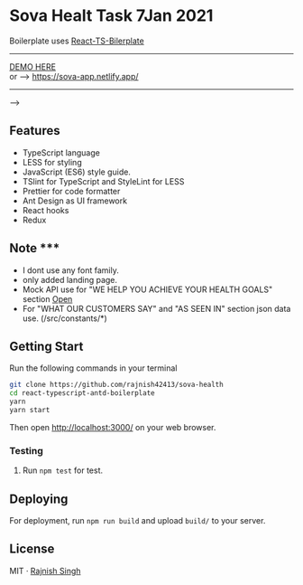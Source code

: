 # Sova Healt Task 7Jan 2021

Boilerplate uses [React-TS-Bilerplate](https://github.com/rajnish42413/react-typescript-antd-boilerplate)

<hr>

  
  <a href="https://sova-app.netlify.app/">DEMO HERE</a>  
  or -->
 https://sova-app.netlify.app/


<hr> -->

## Features

- TypeScript language
- LESS for styling
- JavaScript (ES6) style guide.
- TSlint for TypeScript and StyleLint for LESS
- Prettier for code formatter
- Ant Design as UI framework
- React hooks
- Redux


## Note ***
 - I dont use any font family.
 - only added landing page.
 - Mock API use for "WE HELP YOU ACHIEVE YOUR HEALTH GOALS" section [Open](https://5ff581bd941eaf0017f36dc2.mockapi.io/sova/api/services)
 - For "WHAT OUR CUSTOMERS SAY" and "AS SEEN IN" section json data use. (/src/constants/*)

## Getting Start

Run the following commands in your terminal

```bash
git clone https://github.com/rajnish42413/sova-health
cd react-typescript-antd-boilerplate
yarn 
yarn start
```

Then open [http://localhost:3000/](http://localhost:3000/) on your web browser.

### Testing

1. Run `npm test` for test.

## Deploying

For deployment, run `npm run build` and upload `build/` to your server.

## License

MIT · [Rajnish Singh](https://www.linkedin.com/in/rajnish42413/)
